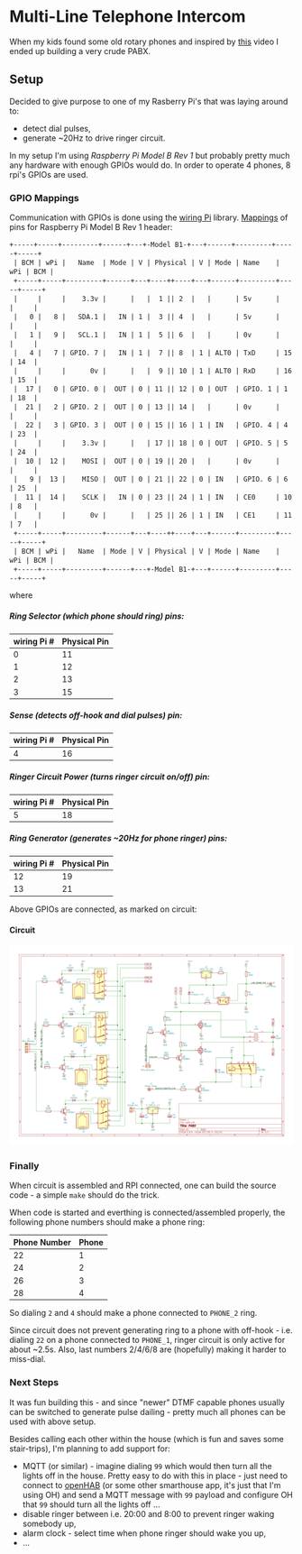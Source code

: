 # Multi-Line Telephone Intercom

When my kids found some old rotary phones and inspired by [this](https://www.youtube.com/watch?v=BGbmFF56iH8) video I ended up building a very crude PABX.

## Setup

Decided to give purpose to one of my Rasberry Pi's that was laying around to:
* detect dial pulses,
* generate ~20Hz to drive ringer circuit.

In my setup I'm using _Raspberry Pi Model B Rev 1_ but probably pretty much any hardware with enough GPIOs would do. In order to operate 4 phones, 8 rpi's GPIOs are used.

### GPIO Mappings

Communication with GPIOs is done using the [wiring Pi](http://wiringpi.com/download-and-install/) library. [Mappings](http://wiringpi.com/pins/) of pins for Raspberry Pi Model B Rev 1 header:

```
+-----+-----+---------+------+---+-Model B1-+---+------+---------+-----+-----+
 | BCM | wPi |   Name  | Mode | V | Physical | V | Mode | Name    | wPi | BCM |
 +-----+-----+---------+------+---+----++----+---+------+---------+-----+-----+
 |     |     |    3.3v |      |   |  1 || 2  |   |      | 5v      |     |     |
 |   0 |   8 |   SDA.1 |   IN | 1 |  3 || 4  |   |      | 5v      |     |     |
 |   1 |   9 |   SCL.1 |   IN | 1 |  5 || 6  |   |      | 0v      |     |     |
 |   4 |   7 | GPIO. 7 |   IN | 1 |  7 || 8  | 1 | ALT0 | TxD     | 15  | 14  |
 |     |     |      0v |      |   |  9 || 10 | 1 | ALT0 | RxD     | 16  | 15  |
 |  17 |   0 | GPIO. 0 |  OUT | 0 | 11 || 12 | 0 | OUT  | GPIO. 1 | 1   | 18  |
 |  21 |   2 | GPIO. 2 |  OUT | 0 | 13 || 14 |   |      | 0v      |     |     |
 |  22 |   3 | GPIO. 3 |  OUT | 0 | 15 || 16 | 1 | IN   | GPIO. 4 | 4   | 23  |
 |     |     |    3.3v |      |   | 17 || 18 | 0 | OUT  | GPIO. 5 | 5   | 24  |
 |  10 |  12 |    MOSI |  OUT | 0 | 19 || 20 |   |      | 0v      |     |     |
 |   9 |  13 |    MISO |  OUT | 0 | 21 || 22 | 0 | IN   | GPIO. 6 | 6   | 25  |
 |  11 |  14 |    SCLK |   IN | 0 | 23 || 24 | 1 | IN   | CE0     | 10  | 8   |
 |     |     |      0v |      |   | 25 || 26 | 1 | IN   | CE1     | 11  | 7   |
 +-----+-----+---------+------+---+----++----+---+------+---------+-----+-----+
 | BCM | wPi |   Name  | Mode | V | Physical | V | Mode | Name    | wPi | BCM |
 +-----+-----+---------+------+---+-Model B1-+---+------+---------+-----+-----+
 ```

where

##### Ring Selector (which phone should ring) pins:

| wiring Pi #  | Physical Pin |
| ------------- | ------------- |
| 0             | 11            |
| 1             | 12            |
| 2             | 13            |
| 3             | 15            |

##### Sense (detects off-hook and dial pulses) pin:

| wiring Pi #  | Physical Pin |
| ------------- | ------------- |
| 4             | 16            |

##### Ringer Circuit Power (turns ringer circuit on/off) pin:

| wiring Pi #  | Physical Pin |
| ------------- | ------------- |
| 5             | 18            |

##### Ring Generator (generates ~20Hz for phone ringer) pins:

| wiring Pi #  | Physical Pin |
| ------------- | ------------- |
| 12            | 19            |
| 13            | 21            |

Above GPIOs are connected, as marked on circuit:

#### Circuit

<img src="doc/circuit.png"/>

### Finally

When circuit is assembled and RPI connected, one can build the source code - a simple `make` should do the trick.

When code is started and everthing is connected/assembled properly, the following phone numbers should make a phone ring:

| Phone Number  | Phone |
| ------------- | ----- |
| 22            | 1     |
| 24            | 2     |
| 26            | 3     |
| 28            | 4     |

So dialing `2` and `4` should make a phone connected to `PHONE_2` ring.

Since circuit does not prevent generating ring to a phone with off-hook - i.e. dialing `22` on a phone connected to `PHONE_1`, ringer circuit is only active for about ~2.5s. Also, last numbers 2/4/6/8 are (hopefully) making it harder to miss-dial.

### Next Steps

It was fun building this - and since "newer" DTMF capable phones usually can be switched to generate pulse dailing - pretty much all phones can be used with above setup.

Besides calling each other within the house (which is fun and saves some stair-trips), I'm planning to add support for:

*  MQTT (or similar) - imagine dialing `99` which would then turn all the lights off in the house. Pretty easy to do with this in place - just need to connect to [openHAB](https://www.openhab.org/) (or some other smarthouse app, it's just that I'm using OH) and send a MQTT message with `99` payload and configure OH that `99` should turn all the lights off ...
* disable ringer between i.e. 20:00 and 8:00 to prevent ringer waking somebody up,
* alarm clock - select time when phone ringer should wake you up,
* ...


